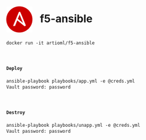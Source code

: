 # <img align="center" src="img/ansible.svg" width="70">&nbsp;&nbsp; f5-ansible


```
docker run -it artioml/f5-ansible
```

&nbsp;

#### `Deploy`
```shell
ansible-playbook playbooks/app.yml -e @creds.yml
Vault password: password
```

&nbsp;

#### `Destroy`
```shell
ansible-playbook playbooks/unapp.yml -e @creds.yml
Vault password: password
```
